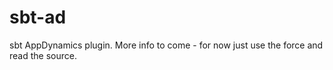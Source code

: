 sbt-ad
======
sbt AppDynamics plugin.
More info to come - for now just use the force and read the source.